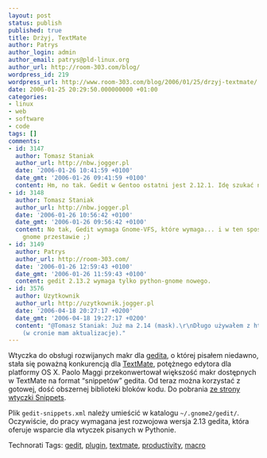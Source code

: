 ```yaml
---
layout: post
status: publish
published: true
title: Drżyj, TextMate
author: Patrys
author_login: admin
author_email: patrys@pld-linux.org
author_url: http://room-303.com/blog/
wordpress_id: 219
wordpress_url: http://www.room-303.com/blog/2006/01/25/drzyj-textmate/
date: 2006-01-25 20:29:50.000000000 +01:00
categories:
- linux
- web
- software
- code
tags: []
comments:
- id: 3147
  author: Tomasz Staniak
  author_url: http://nbw.jogger.pl
  date: '2006-01-26 10:41:59 +0100'
  date_gmt: '2006-01-26 09:41:59 +0100'
  content: Hm, no tak. Gedit w Gentoo ostatni jest 2.12.1. Idę szukać nowszego.
- id: 3148
  author: Tomasz Staniak
  author_url: http://nbw.jogger.pl
  date: '2006-01-26 10:56:42 +0100'
  date_gmt: '2006-01-26 09:56:42 +0100'
  content: No tak, Gedit wymaga Gnome-VFS, które wymaga... i w ten sposób pewnie całego
    gnome przestawie ;)
- id: 3149
  author: Patrys
  author_url: http://room-303.com/
  date: '2006-01-26 12:59:43 +0100'
  date_gmt: '2006-01-26 11:59:43 +0100'
  content: gedit 2.13.2 wymaga tylko python-gnome nowego.
- id: 3576
  author: Uzytkownik
  author_url: http://uzytkownik.jogger.pl
  date: '2006-04-18 20:27:17 +0200'
  date_gmt: '2006-04-18 19:27:17 +0200'
  content: "@Tomasz Staniak: Już ma 2.14 (mask).\r\nDługo używałem z http://breakmygentoo.org/
    (w cronie mam aktualizacje)."
---
```

<p>Wtyczka do obsługi rozwijanych makr dla <a href="http://www.gnome.org/projects/gedit/">gedita</a>, o której pisałem niedawno, stała się poważną konkurencją dla <a href="http://macromates.com/">TextMate</a>, potężnego edytora dla platformy OS X. Paolo Maggi przekonwertował większość makr dostępnych w TextMate na format <q>snippetów</q> gedita. Od teraz można korzystać z gotowej, dość obszernej biblioteki bloków kodu. Do pobrania <a href="http://live.gnome.org/Gedit_2fSnippetPlugin">ze strony wtyczki Snippets</a>.</p>

<p>Plik <code>gedit-snippets.xml</code> należy umieścić w katalogu <code>~/.gnome2/gedit/</code>. Oczywiście, do pracy wymagana jest rozwojowa wersja 2.13 gedita, która oferuje wsparcie dla wtyczek pisanych w Pythonie.</p>

Technorati Tags: <a href="http://technorati.com/tag/gedit" rel="tag">gedit</a>, <a href="http://technorati.com/tag/plugin" rel="tag">plugin</a>, <a href="http://technorati.com/tag/textmate" rel="tag">textmate</a>, <a href="http://technorati.com/tag/productivity" rel="tag">productivity</a>, <a href="http://technorati.com/tag/macro" rel="tag">macro</a>
